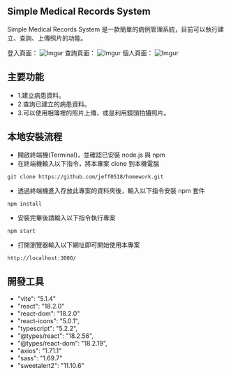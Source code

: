 ## Simple Medical Records System

Simple Medical Records System 是一款簡單的病例管理系統，目前可以執行建立、查詢、上傳照片的功能。

登入頁面：
![Imgur](https://imgur.com/CRi6FCW)
查詢頁面：
![Imgur](https://imgur.com/J8hSbJ8)
個人頁面：
![Imgur](https://imgur.com/UU4llUl)

## 主要功能

* 1.建立病患資料。
* 2.查詢已建立的病患資料。
* 3.可以使用相簿裡的照片上傳，或是利用鏡頭拍攝照片。

## 本地安裝流程
* 開啟終端機(Terminal)，並確認已安裝 node.js 與 npm
* 在終端機輸入以下指令，將本專案 clone 到本機電腦
```
git clone https://github.com/jeff0518/homework.git
```
* 透過終端機進入存放此專案的資料夾後，輸入以下指令安裝 npm 套件
```
npm install
```
* 安裝完畢後請輸入以下指令執行專案
```
npm start
```
* 打開瀏覽器輸入以下網址即可開始使用本專案
```
http://localhost:3000/
```
## 開發工具
* "vite": "5.1.4"
* "react": "18.2.0"
* "react-dom": "18.2.0"
* "react-icons": "5.0.1",
* "typescript": "5.2.2",
* "@types/react": "18.2.56",
* "@types/react-dom": "18.2.19",
* "axios": "1.71.1"
* "sass": "1.69.7"
* "sweetalert2": "11.10.6"